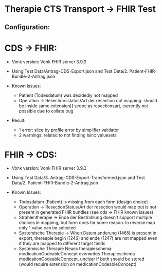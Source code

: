 # Therapie CTS Transport -> FHIR Test

## Configuration:

# CDS -> FHIR:
* Vonk version: Vonk FHIR server 3.9.3
* Using Test Data/Antrag-CDS-Export.json and Test Data/2. Patient-FHIR-Bundle-2-Antrag.json

* Known issues: 
    * Patient (Todesdatum) was decidedly not mapped 
    * Operation -> Resectionsstatus/Art der resection  not mapping: should be inside same extension[] scope as resectionsart, currently not possible due to collate bug

* Result: 
    * 1 error: slice by profile error by simplifier validator
    * 2 warnings: related to not  finding loinc valuesets

# FHIR -> CDS:
* Vonk version: Vonk FHIR server 3.9.3
* Using Test Data/3. Antrag-CDS-Export-Transformed.json and Test Data/2. Patient-FHIR-Bundle-2-Antrag.json

* Known Issues:
    * Todesdatum (Patient) is missing from each form (design choice) 
    * Operation -> ResectionStatus/Art der resection would map but is not present in generated FHIR bundles (see cds -> FHIR known issues)
    * Strahlentherapie -> Ende der Bestrahlung doesn’t support multiple choices in mapping, but form does for some reason. In reverse map only 1 value can be selected 
    * Systemische Therapie -> When Datum anderung (1465) is present in export, thereapie begin (1246) and ende (1247) are not mapped even if they are mapped to different target fields
    * Systemische Therapie Neues therapieschema medicationCodeableConcept overwrites Therapieschema medicationCodeableConcept, unclear if both should be stored (would require extension on medicationCodeableConcept)